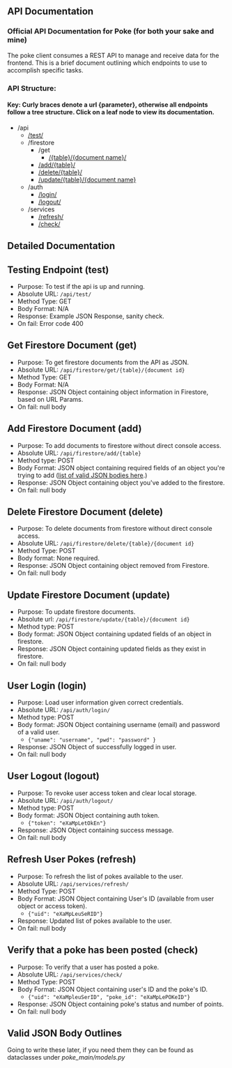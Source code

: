 API Documentation
-
### Official API Documentation for Poke (for both your sake and mine)

The poke client consumes a REST API to manage and receive data for the frontend. This is a brief document
outlining which endpoints to use to accomplish specific tasks.

### API Structure:
#### Key: Curly braces denote a url {parameter}, otherwise all endpoints follow a tree structure. Click on a leaf node to view its documentation.
- /api
    - [/test/](#testing-endpoint-test)
    - /firestore
        - /get
            - [/{table}/{document name}/](#get-firestore-document-get)
        - [/add/{table}/](#add-firestore-document-add)
        - [/delete/{table}/](#delete-firestore-document-delete)
        - [/update/{table}/{document name}](#update-firestore-document-update)
    - /auth
        - [/login/](#user-login-login)
        - [/logout/](#user-logout-logout)
    - /services
        - [/refresh/](#refresh-user-pokes-refresh)
        - [/check/](#verify-that-a-poke-has-been-posted-check)
        
        
## Detailed Documentation

## Testing Endpoint (test)
- Purpose: To test if the api is up and running.
- Absolute URL: `/api/test/`
- Method Type: GET
- Body Format: N/A
- Response: Example JSON Response, sanity check.
- On fail: Error code 400

## Get Firestore Document (get)
- Purpose: To get firestore documents from the API as JSON.
- Absolute URL: `/api/firestore/get/{table}/{document id}`
- Method Type: GET
- Body Format: N/A
- Response: JSON Object containing object information in Firestore, based on URL Params.
- On fail: null body

## Add Firestore Document (add)
- Purpose: To add documents to firestore without direct console access.
- Absolute URL: `/api/firestore/add/{table}`
- Method type: POST
- Body Format: JSON object containing required fields of an object you're trying to add ([list of valid JSON bodies here](#valid-json-body-outlines).)
- Response: JSON Object containing object you've added to the firestore.
- On fail: null body

## Delete Firestore Document (delete)
- Purpose: To delete documents from firestore without direct console access.
- Absolute URL: `/api/firestore/delete/{table}/{document id}`
- Method Type: POST
- Body format: None required.
- Response: JSON Object containing object removed from Firestore.
- On fail: null body

## Update Firestore Document (update)
- Purpose: To update firestore documents.
- Absolute url: `/api/firestore/update/{table}/{document id}`
- Method type: POST
- Body format: JSON Object containing updated fields of an object in firestore.
- Response: JSON Object containing updated fields as they exist in firestore.
- On fail: null body

## User Login (login)
- Purpose: Load user information given correct credentials.
- Absolute URL: `/api/auth/login/`
- Method type: POST
- Body format: JSON Object containing username (email) and password of a valid user.
    - `{"uname": "username", "pwd": "password" }`
- Response: JSON Object of successfully logged in user.
- On fail: null body

## User Logout (logout)
- Purpose: To revoke user access token and clear local storage.
- Absolute URL: `/api/auth/logout/`
- Method type: POST
- Body format: JSON Object containing auth token.
    - `{"token": "eXaMpLetOkEn"}`
- Response: JSON Object containing success message.
- On fail: null body

## Refresh User Pokes (refresh)
- Purpose: To refresh the list of pokes available to the user.
- Absolute URL: `/api/services/refresh/`
- Method Type: POST
- Body Format: JSON Object containing User's ID (available from user object or access token).
    - `{"uid": "eXaMpLeuSeRID"}`
- Response: Updated list of pokes available to the user.
- On fail: null body

## Verify that a poke has been posted (check)
- Purpose: To verify that a user has posted a poke.
- Absolute URL: `/api/services/check/`
- Method Type: POST
- Body Format: JSON Object containing user's ID and the poke's ID.
    - `{"uid": "eXaMpleuSerID", "poke_id": "eXaMpLePOKeID"}`
- Response: JSON Object containing poke's status and number of points.
- On fail: null body


## Valid JSON Body Outlines
Going to write these later, if you need them they can be found as dataclasses under _poke_main/models.py_
